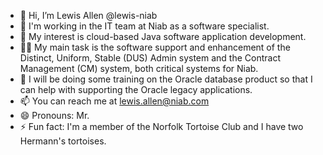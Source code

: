 - 👋 Hi, I’m Lewis Allen @lewis-niab
- 🏢 I'm working in the IT team at Niab as a software specialist.
- 👀 My interest is cloud-based Java software application development.
- 👷‍♂️ My main task is the software support and enhancement of the Distinct, Uniform, Stable (DUS) Admin system and the Contract Management (CM) system, both critical systems for Niab.
- 🌱 I will be doing some training on the Oracle database product so that I can help with supporting the Oracle legacy applications.
- 📫 You can reach me at lewis.allen@niab.com
- 😄 Pronouns: Mr.
- ⚡ Fun fact: I'm a member of the Norfolk Tortoise Club and I have two Hermann's tortoises.
<!---
lewis-niab/lewis-niab is a ✨ special ✨ repository because its `README.md` (this file) appears on your GitHub profile.
You can click the Preview link to take a look at your changes.
--->
